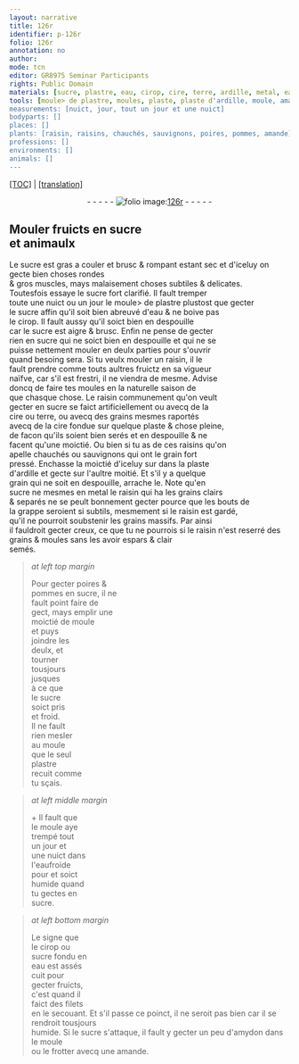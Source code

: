 ```yaml
---
layout: narrative
title: 126r
identifier: p-126r
folio: 126r
annotation: no
author:
mode: tcn
editor: GR8975 Seminar Participants
rights: Public Domain
materials: [sucre, plastre, eau, cirop, cire, terre, ardille, metal, eaufroide, amydon, amande]
tools: [moule> de plastre, moules, plaste, plaste d'ardille, moule, amande]
measurements: [nuict, jour, tout un jour et une nuict]
bodyparts: []
places: []
plants: [raisin, raisins, chauchés, sauvignons, poires, pommes, amande]
professions: []
environments: []
animals: []
---
```


<p><a href="{{ site.baseurl }}/normalized/">[TOC]</a> | <a href="{{ site.baseurl }}/texts/p-126r_tl/" target="_blank">[translation]</a></p><div class="folio" align="center">- - - - - <a href="http://gallica.bnf.fr/ark:/12148/btv1b10500001g/f257.item.r=.zoom" target="_blank"><img src="https://cu-mkp.github.io/2017-workshop-edition/assets/photo-icon.png" alt="folio image: " style="display:inline-block; margin-bottom:-3px;"/>126r</a> - - - - - </div>  
  

## Mouler fruicts en <span class="m">sucre</span><br/> et animaulx

 
Le <span class="m">sucre</span> est gras <span class="add">a couler et brusc & rompa<span class="exp">n</span>t esta<span class="exp">n</span>t sec</span> et d'iceluy on gecte bien choses rondes<br/> & gros muscles, mays malaisem<span class="exp">ent</span> choses subtiles & delicates.<br/> Toutesfois essaye le <span class="m">sucre</span> fort clarifié. Il fault tremper<br/> toute une <span class="tmp"><span class="ms">nuict</span></span> ou un <span class="tmp"><span class="ms">jour</span></span> le <span class="tl">moule> de <span class="m">plastre</span></span> plustost que gecter<br/> le <span class="m">sucre</span> affin qu'il soit bien abreuvé d'<span class="m">eau</span> & ne boive pas<br/> le <span class="m">cirop</span>. Il fault aussy qu'il soict bien en despouille<br/> car le <span class="m">sucre</span> est aigre & brusc. Enfin ne pense de gecter<br/> rien en <span class="m">sucre</span> qui ne soict bien en despouille et qui ne se<br/> puisse nettement mouler en deulx parties pour s'ouvrir<br/> quand besoing sera. Si tu veulx mouler un <span class="pa">raisin</span>, il le<br/> fault prendre co<span class="exp">mm</span>e touts aultres fruictz en sa vigueur<br/> naïfve, car s'il est frestri, il <span class="del">ne</span> viendra de mesme. Advise<br/> doncq de faire tes <span class="tl">moules</span> en la naturelle <span class="tmp">saison</span> de<br/> <span class="del">que</span> chasque chose. Le <span class="pa">raisin</span> co<span class="exp">mmun</span>ement qu'on veult<br/> gecter en <span class="m">sucre</span> se faict artificiellement ou avecq de la<br/> <span class="m">cire</span> ou <span class="m">terre</span>, ou avecq des grains mesmes raportés<br/> avecq de la <span class="m">cire</span> fondue sur quelque <span class="tl">plaste</span> & chose pleine,<br/> de facon qu'ils soient bien serés et en despouille & ne<br/> facent qu'une moictié. Ou bien si tu as de ces <span class="pa">raisins</span> qu'on<br/> apelle <span class="pa">chauchés</span> ou <span class="pa">sauvignons</span> qui ont le grain fort<br/> pressé. Enchasse la moictié d'iceluy <span class="del">sur</span> dans la <span class="tl">plaste<br/> d'<span class="m">ardille</span></span> et gecte sur l'aultre moitié. Et s'il y a quelque<br/> grain qui ne soit en despouille, arrache le. Note qu'en<br/> <span class="m">sucre</span> ne mesmes en <span class="m">metal</span> le <span class="pa">raisin</span> qui ha les grains clairs<br/> & separés ne se peult bonnement gecter pource que les bouts de<br/> la grappe seroient si subtils, mesmement si le <span class="pa">raisin</span> est gardé,<br/> qu'il ne pourroit soubstenir les grains massifs. Par ainsi<br/> il fauldroit gecter creux, ce que tu ne pourrois si le <span class="pa">raisin</span> n'est reserré des grains & <span class="del">moules</span> sans les avoir espars & clair<br/> semés.
 
> *at left top margin*
> 
> 
>   Pour gecter <span class="pa">poires</span> &<br/> <span class="pa">pommes</span> en <span class="m">sucre</span>, il ne<br/> fault point faire de<br/> gect, mays emplir une<br/> moictié de <span class="tl">moule</span><br/> et puys<br/> joindre les<br/> deulx, et<br/> tourner<br/> tousjours<br/> jusques<br/> à ce que<br/> le <span class="m">sucre</span><br/> soict pris<br/> et froid.<br/> Il ne fault<br/> rien mesler<br/> au <span class="tl">moule</span><br/> que le seul<br/> <span class="m">plastre</span><br/> recuit co<span class="exp">mm</span>e<br/> tu sçais.
 
> *at left middle margin*
> 
> 
>   \+ Il fault que<br/> le <span class="tl">moule</span> aye<br/> trempé <span class="ms">tout<br/> un <span class="tmp">jour</span> et<br/> une <span class="tmp">nuict</span></span> da<span class="exp">n</span>s<br/> l'<span class="m">eaufroide</span><br/> <span class="del">pour</span> et soict<br/> humide quand<br/> tu gectes en<br/> <span class="m">sucre</span>.
 
> *at left bottom margin*
> 
> 
>   Le signe que<br/> le <span class="m">cirop</span> ou<br/> <span class="m">sucre</span> fondu en<br/> <span class="m">eau</span> est assés<br/> cuit pour<br/> gecter fruicts,<br/> c'est quand il<br/> faict des filets<br/> en le secouant. Et s'il passe ce poinct, il ne seroit pas bien car il se rendroit tousjours<br/> humide. Si le <span class="m">sucre</span> s'attaque, il fault y gecter un peu d'<span class="m">amydon</span> dans le <span class="tl">moule</span><br/> ou le frotter avecq une <span class="tl"><span class="m"><span class="pa">amande</span></span></span>.
 
